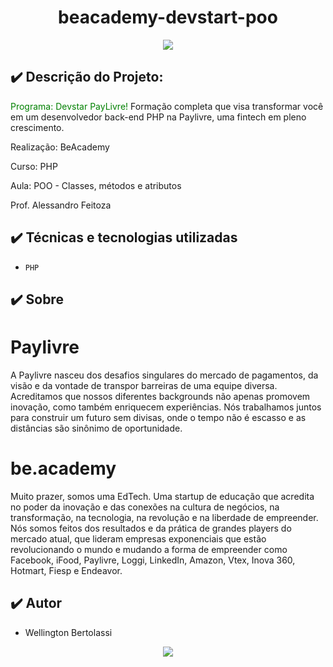 <h1 align="center"> beacademy-devstart-poo </h1>


<p align="center">
<img src="(https://file%2B.vscode-resource.vscode-cdn.net/c%3A/Users/Wellington/Desktop/Cubo.png?version%3D1654779461194)"/>
</p>


## ✔️ Descrição do Projeto:
<font color="green"> Programa: Devstar PayLivre! </font>
Formação completa que visa transformar você em um desenvolvedor back-end PHP na Paylivre, uma fintech em pleno crescimento.

Realização: BeAcademy

Curso: PHP

Aula: POO - Classes, métodos e atributos

Prof. Alessandro Feitoza

## ✔️ Técnicas e tecnologias utilizadas

- ``PHP``


## ✔️ Sobre

# Paylivre
A Paylivre nasceu dos desafios singulares do mercado de pagamentos, da visão e da vontade de transpor barreiras de uma equipe diversa. 
Acreditamos que nossos diferentes backgrounds não apenas promovem inovação, como também enriquecem experiências.
Nós trabalhamos juntos para construir um futuro sem divisas, onde o tempo não é escasso e as distâncias são sinônimo de oportunidade.

# be.academy
Muito prazer, somos uma EdTech. Uma startup de educação que acredita no poder da inovação e das conexões na cultura de negócios, na transformação, na tecnologia, na revolução e na liberdade de empreender. 
Nós somos feitos dos resultados e da prática de grandes players do mercado atual, que lideram empresas exponenciais que estão revolucionando o mundo e mudando a forma de empreender como Facebook, iFood, Paylivre, Loggi, LinkedIn, Amazon, Vtex, Inova 360, Hotmart, Fiesp e Endeavor.


## ✔️ Autor

- Wellington Bertolassi


<p align="center">
<img src="http://img.shields.io/static/v1?label=STATUS&message=EM%20DESENVOLVIMENTO&color=GREEN&style=for-the-badge"/>
</p>